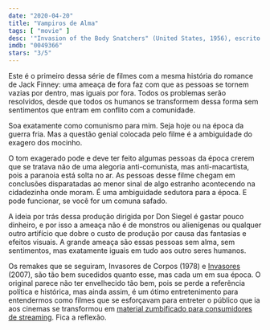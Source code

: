 ```yaml
---
date: "2020-04-20"
title: "Vampiros de Alma"
tags: [ "movie" ]
desc: '"Invasion of the Body Snatchers" (United States, 1956), escrito por Daniel Mainwaring, Jack Finney e Richard Collins, dirigido por Don Siegel, com Kevin McCarthy, Dana Wynter e Larry Gates.'
imdb: "0049366"
stars: "3/5"
---
```

Este é o primeiro dessa série de filmes com a mesma história do romance de Jack Finney: uma ameaça de fora faz com que as pessoas se tornem vazias por dentro, mas iguais por fora. Todos os problemas serão resolvidos, desde que todos os humanos se transformem dessa forma sem sentimentos que entram em conflito com a comunidade.

Soa exatamente como comunismo para mim. Seja hoje ou na época da guerra fria. Mas a questão genial colocada pelo filme é a ambiguidade do exagero dos mocinho.

O tom exagerado pode e deve ter feito algumas pessoas da época crerem que se tratava não de uma alegoria anti-comunista, mas anti-macartista, pois a paranoia está solta no ar. As pessoas desse filme chegam em conclusões disparatadas ao menor sinal de algo estranho acontecendo na cidadezinha onde moram. É uma ambiguidade sedutora para a época. E pode funcionar, se você for um comuna safado.

A ideia por trás dessa produção dirigida por Don Siegel é gastar pouco dinheiro, e por isso a ameaça não é de monstros ou alienígenas ou qualquer outro artifício que dobre o custo de produção por causa das fantasias e efeitos visuais. A grande ameaça são essas pessoas sem alma, sem sentimentos, mas exatamente iguais em tudo aos outro seres humanos.

Os remakes que se seguiram, Invasores de Corpos (1978) e [Invasores](/invasores) (2007), são tão bem sucedidos quanto esse, mas cada um em sua época. O original parece não ter envelhecido tão bem, pois se perde a referência política e histórica, mas ainda assim, é um ótimo entretenimento para entendermos como filmes que se esforçavam para entreter o público que ia aos cinemas se transformou em [material zumbificado para consumidores de streaming](/um-amor-mil-casamentos). Fica a reflexão.

